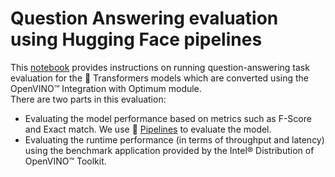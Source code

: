 # Question Answering evaluation using Hugging Face pipelines

This [notebook](question-answering.ipynb) provides instructions on running question-answering task evaluation for the 🤗 Transformers models which are converted using the OpenVINO™ Integration with Optimum module. <br>
There are two parts in this evaluation: 
* Evaluating the model performance based on metrics such as F-Score and Exact match. We use 🤗 [Pipelines](https://huggingface.co/docs/transformers/v4.19.2/en/main_classes/pipelines#pipelines) to evaluate the model.
* Evaluating the runtime performance (in terms of throughput and latency) using the benchmark application provided by the Intel® Distribution of OpenVINO™ Toolkit.
